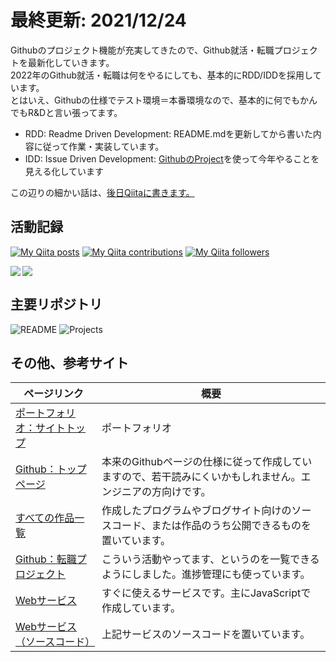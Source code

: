 # 最終更新: 2021/12/24
Githubのプロジェクト機能が充実してきたので、Github就活・転職プロジェクトを最新化していきます。
<br />2022年のGithub就活・転職は何をやるにしても、基本的にRDD/IDDを採用しています。
<br />とはいえ、Githubの仕様でテスト環境＝本番環境なので、基本的に何でもかんでもR&Dと言い張ってます。

- RDD: Readme Driven Development: README.mdを更新してから書いた内容に従って作業・実装しています。
- IDD: Issue Driven Development:  [GithubのProject](https://github.com/shimajima-eiji?tab=projects&type=beta)を使って今年やることを見える化しています

この辺りの細かい話は、[後日Qiitaに書きます。](https://github.com/shimajima-eiji/Projects/issues/18)

## 活動記録

[![My Qiita posts](https://qiita-badge.apiapi.app/s/nomurasan/posts.svg)](http://qiita.com/nomurasan) [![My Qiita contributions](https://qiita-badge.apiapi.app/s/nomurasan/contributions.svg)](http://qiita.com/nomurasan) [![My Qiita followers](https://qiita-badge.apiapi.app/s/nomurasan/followers.svg)](http://qiita.com/nomurasan)

<a href="https://github.com/anuraghazra/github-readme-stats">
    <img align="left" src="https://github-readme-stats.vercel.app/api?username=shimajima-eiji&count_private=true&show_icons=true" />
</a>
<a href="https://github.com/anuraghazra/github-readme-stats">
    <img src="https://github-readme-stats.vercel.app/api/top-langs/?username=shimajima-eiji&count_private=true" />
</a>

## 主要リポジトリ
![README](https://github-readme-stats.vercel.app/api/pin/?username=shimajima-eiji&repo=README)
![Projects](https://github-readme-stats.vercel.app/api/pin/?username=shimajima-eiji&repo=Projects)

## その他、参考サイト

|ページリンク|概要|
|---|---|
|[ポートフォリオ：サイトトップ](https://shimajima-eiji.github.io/)|ポートフォリオ|
|[Github：トップページ](https://github.com/shimajima-eiji)|本来のGithubページの仕様に従って作成していますので、若干読みにくいかもしれません。エンジニアの方向けです。|
|[すべての作品一覧](https://github.com/shimajima-eiji?tab=repositories)|作成したプログラムやブログサイト向けのソースコード、または作品のうち公開できるものを置いています。|
|[Github：転職プロジェクト](https://github.com/shimajima-eiji?tab=projects&type=beta)|こういう活動やってます、というのを一覧できるようにしました。進捗管理にも使っています。|
|[Webサービス](https://shimajima-eiji.github.io/Hosting/)|すぐに使えるサービスです。主にJavaScriptで作成しています。|
|[Webサービス（ソースコード）](https://github.com/shimajima-eiji/Hosting)|上記サービスのソースコードを置いています。|
